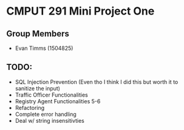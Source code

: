 # CMPUT 291 Mini Project One

## Group Members
- Evan Timms (1504825)

## TODO:
- SQL Injection Prevention (Even tho I think I did this but worth it to sanitize the input)
- Traffic Officer Functionalities
- Registry Agent Functionalities 5-6
- Refactoring
- Complete error handling
- Deal w/ string insensitivties